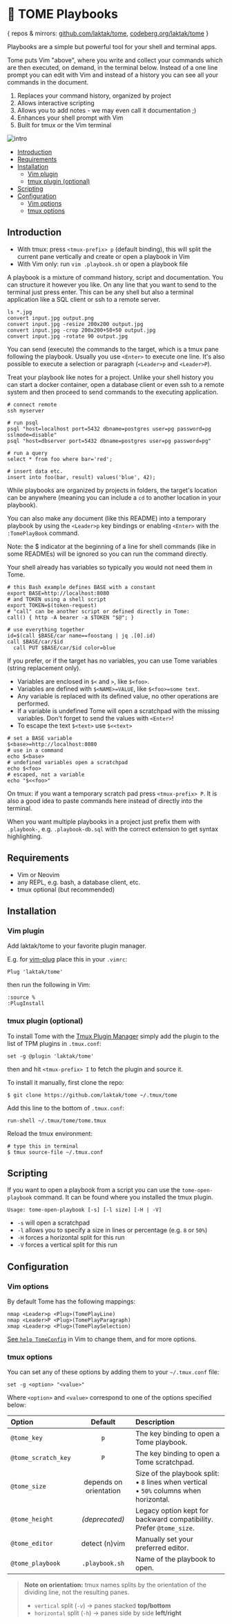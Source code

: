 
# 🔁 TOME Playbooks

{ repos & mirrors: [github.com/laktak/tome](https://github.com/laktak/tome/), [codeberg.org/laktak/tome](https://codeberg.org/laktak/tome) }

Playbooks are a simple but powerful tool for your shell and terminal apps.

Tome puts Vim "above", where you write and collect your commands which are then executed, on demand, in the terminal below. Instead of a one line prompt you can edit with Vim and instead of a history you can see all your commands in the document.

1. Replaces your command history, organized by project
2. Allows interactive scripting
3. Allows you to add notes - we may even call it documentation ;)
4. Enhances your shell prompt with Vim
5. Built for tmux or the Vim terminal

![intro](https://github.com/laktak/tome/wiki/assets/intro1.gif)


- [Introduction](#introduction)
- [Requirements](#requirements)
- [Installation](#installation)
  - [Vim plugin](#vim-plugin)
  - [tmux plugin (optional)](#tmux-plugin-optional)
- [Scripting](#scripting)
- [Configuration](#configuration)
  - [Vim options](#vim-options)
  - [tmux options](#tmux-options)


## Introduction

- With tmux: press `<tmux-prefix> p` (default binding), this will split the current pane vertically and create or open a playbook in Vim
- With Vim only: run `vim .playbook.sh` or open a playbook file

A playbook is a mixture of command history, script and documentation. You can structure it however you like. On any line that you want to send to the terminal just press enter. This can be any shell but also a terminal application like a SQL client or ssh to a remote server.

```
ls *.jpg
convert input.jpg output.png
convert input.jpg -resize 200x200 output.jpg
convert input.jpg -crop 200x200+50+50 output.jpg
convert input.jpg -rotate 90 output.jpg
```

You can send (execute) the commands to the target, which is a tmux pane following the playbook. Usually you use `<Enter>` to execute one line. It's also possible to execute a selection or paragraph (`<Leader>p` and `<Leader>P`).

Treat your playbook like notes for a project. Unlike your shell history you can start a docker container, open a database client or even ssh to a remote system and then proceed to send commands to the executing application.

```
# connect remote
ssh myserver

# run psql
psql "host=localhost port=5432 dbname=postgres user=pg password=pg sslmode=disable"
psql "host=dbserver port=5432 dbname=postgres user=pg password=pg"

# run a query
select * from foo where bar='red';

# insert data etc.
insert into foo(bar, result) values('blue', 42);
```


While playbooks are organized by projects in folders, the target's location can be anywhere (meaning you can include a `cd` to another location in your playbook).

You can also make any document (like this README) into a temporary playbook by using the `<Leader>p` key bindings or enabling `<Enter>` with the `:TomePlayBook` command.

Note: the $ indicator at the beginning of a line for shell commands (like in some READMEs) will be ignored so you can run the command directly.


Your shell already has variables so typically you would not need them in Tome.

```
# this Bash example defines BASE with a constant
export BASE=http://localhost:8080
# and TOKEN using a shell script
export TOKEN=$(token-request)
# "call" can be another script or defined directly in Tome:
call() { http -A bearer -a $TOKEN "$@"; }

# use everything together
id=$(call $BASE/car name==foostang | jq .[0].id)
call $BASE/car/$id
  call PUT $BASE/car/$id color=blue
```

If you prefer, or if the target has no variables, you can use Tome variables (string replacement only).

- Variables are enclosed in `$<` and `>`, like `$<foo>`.
- Variables are defined with `$<NAME>=VALUE`, like `$<foo>=some text`.
- Any variable is replaced with its defined value, no other operations are performed.
- If a variable is undefined Tome will open a scratchpad with the missing variables. Don't forget to send the values with `<Enter>`!
- To escape the text `$<text>` use `$<<text>`

```
# set a BASE variable
$<base>=http://localhost:8080
# use in a command
echo $<base>
# undefined variables open a scratchpad
echo $<foo>
# escaped, not a variable
echo "$<<foo>"
```

On tmux: if you want a temporary scratch pad press `<tmux-prefix> P`. It is also a good idea to paste commands here instead of directly into the terminal.

When you want multiple playbooks in a project just prefix them with `.playbook-`, e.g. `.playbook-db.sql` with the correct extension to get syntax highlighting.


## Requirements

- Vim or Neovim
- any REPL, e.g. bash, a database client, etc.
- tmux optional (but recommended)


## Installation

### Vim plugin

Add laktak/tome to your favorite plugin manager.

E.g. for [vim-plug](https://github.com/junegunn/vim-plug/) place this in your `.vimrc`:

```
Plug 'laktak/tome'
```

then run the following in Vim:

```
:source %
:PlugInstall
```


### tmux plugin (optional)

To install Tome with the [Tmux Plugin Manager](https://github.com/tmux-plugins/tpm) simply add the plugin to the list of TPM plugins in `.tmux.conf`:

```
set -g @plugin 'laktak/tome'
```

then and hit `<tmux-prefix> I` to fetch the plugin and source it.


To install it manually, first clone the repo:

```
$ git clone https://github.com/laktak/tome ~/.tmux/tome
```

Add this line to the bottom of `.tmux.conf`:

```
run-shell ~/.tmux/tome/tome.tmux
```

Reload the tmux environment:

```
# type this in terminal
$ tmux source-file ~/.tmux.conf
```


## Scripting

If you want to open a playbook from a script you can use the `tome-open-playbook` command. It can be found where you installed the tmux plugin.

```
Usage: tome-open-playbook [-s] [-l size] [-H | -V]
```

- `-s` will open a scratchpad
- `-l` allows you to specify a size in lines or percentage (e.g. `8` or `50%`)
- `-H` forces a horizontal split for this run
- `-V` forces a vertical split for this run

## Configuration

### Vim options

By default Tome has the following mappings:

```
nmap <Leader>p <Plug>(TomePlayLine)
nmap <Leader>P <Plug>(TomePlayParagraph)
xmap <Leader>p <Plug>(TomePlaySelection)
```

[See `help TomeConfig`](doc/tome.txt) in Vim to change them, and for more options.

### tmux options

You can set any of these options by adding them to your `~/.tmux.conf` file:

```
set -g <option> "<value>"
```

Where `<option>` and `<value>` correspond to one of the options specified below:

| Option              |         Default        | Description                                                                                  |
| :------------------ | :--------------------: | :------------------------------------------------------------------------------------------- |
| `@tome_key`         |           `p`          | The key binding to open a Tome playbook.                                                     |
| `@tome_scratch_key` |           `P`          | The key binding to open a Tome scratchpad.                                                   |
| `@tome_size`        | depends on orientation | Size of the playbook split:<br>• `8` lines when vertical<br>• `50%` columns when horizontal. |
| `@tome_height`      |     *(deprecated)*     | Legacy option kept for backward compatibility. Prefer `@tome_size`.                          |
| `@tome_editor`      |      detect (n)vim     | Manually set your preferred editor.                                                          |
| `@tome_playbook`    |     `.playbook.sh`     | Name of the playbook to open.                                                                |

> **Note on orientation:** tmux names splits by the orientation of the dividing line, not the resulting panes.
> - `vertical` split (`-v`) → panes stacked **top/bottom**
> - `horizontal` split (`-h`) → panes side by side **left/right**

